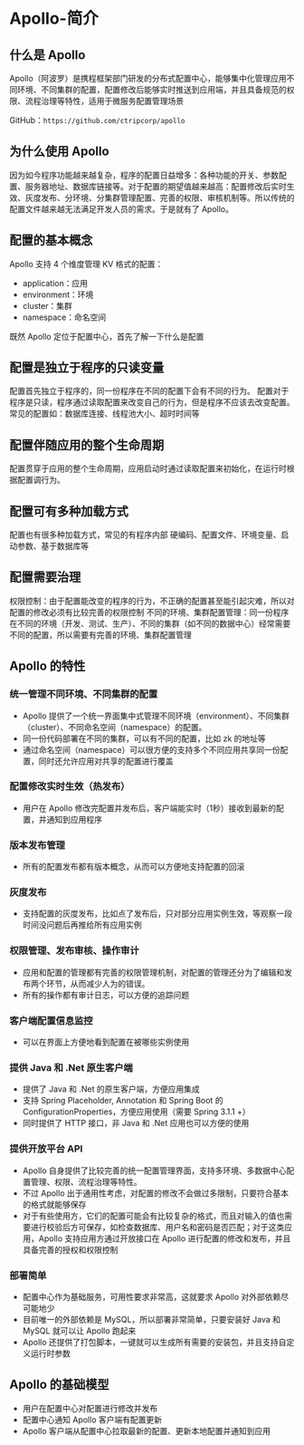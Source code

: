 # Apollo-简介
## 什么是 Apollo
Apollo（阿波罗）是携程框架部门研发的分布式配置中心，能够集中化管理应用不同环境、不同集群的配置，配置修改后能够实时推送到应用端，并且具备规范的权限、流程治理等特性，适用于微服务配置管理场景

GitHub：`https://github.com/ctripcorp/apollo`

## 为什么使用 Apollo
因为如今程序功能越来越复杂，程序的配置日益增多：各种功能的开关、参数配置、服务器地址、数据库链接等。对于配置的期望值越来越高：配置修改后实时生效、灰度发布、分环境、分集群管理配置、完善的权限、审核机制等。所以传统的配置文件越来越无法满足开发人员的需求。于是就有了 Apollo。

## 配置的基本概念
Apollo 支持 4 个维度管理 KV 格式的配置：

- application：应用
- environment：环境
- cluster：集群
- namespace：命名空间

既然 Apollo 定位于配置中心，首先了解一下什么是配置

## 配置是独立于程序的只读变量
配置首先独立于程序的，同一份程序在不同的配置下会有不同的行为。
配置对于程序是只读，程序通过读取配置来改变自己的行为，但是程序不应该去改变配置。
常见的配置如：数据库连接、线程池大小、超时时间等
## 配置伴随应用的整个生命周期
配置贯穿于应用的整个生命周期，应用启动时通过读取配置来初始化，在运行时根据配置调行为。
## 配置可有多种加载方式
配置也有很多种加载方式，常见的有程序内部 硬编码、配置文件、环境变量、启动参数、基于数据库等
## 配置需要治理
权限控制：由于配置能改变的程序的行为，不正确的配置甚至能引起灾难，所以对配置的修改必须有比较完善的权限控制
不同的环境、集群配置管理：同一份程序在不同的环境（开发、测试、生产）、不同的集群（如不同的数据中心）经常需要不同的配置，所以需要有完善的环境、集群配置管理
## Apollo 的特性
### 统一管理不同环境、不同集群的配置
- Apollo 提供了一个统一界面集中式管理不同环境（environment）、不同集群（cluster）、不同命名空间（namespace）的配置。
- 同一份代码部署在不同的集群，可以有不同的配置，比如 zk 的地址等
- 通过命名空间（namespace）可以很方便的支持多个不同应用共享同一份配置，同时还允许应用对共享的配置进行覆盖

### 配置修改实时生效（热发布）
- 用户在 Apollo 修改完配置并发布后，客户端能实时（1秒）接收到最新的配置，并通知到应用程序

### 版本发布管理
- 所有的配置发布都有版本概念，从而可以方便地支持配置的回滚

### 灰度发布
- 支持配置的灰度发布，比如点了发布后，只对部分应用实例生效，等观察一段时间没问题后再推给所有应用实例

### 权限管理、发布审核、操作审计
- 应用和配置的管理都有完善的权限管理机制，对配置的管理还分为了编辑和发布两个环节，从而减少人为的错误。
- 所有的操作都有审计日志，可以方便的追踪问题

### 客户端配置信息监控
- 可以在界面上方便地看到配置在被哪些实例使用

### 提供 Java 和 .Net 原生客户端
- 提供了 Java 和 .Net 的原生客户端，方便应用集成
- 支持 Spring Placeholder, Annotation 和 Spring Boot 的 ConfigurationProperties，方便应用使用（需要 Spring 3.1.1 +）
- 同时提供了 HTTP 接口，非 Java 和 .Net 应用也可以方便的使用

### 提供开放平台 API
- Apollo 自身提供了比较完善的统一配置管理界面，支持多环境、多数据中心配置管理、权限、流程治理等特性。
- 不过 Apollo 出于通用性考虑，对配置的修改不会做过多限制，只要符合基本的格式就能够保存
- 对于有些使用方，它们的配置可能会有比较复杂的格式，而且对输入的值也需要进行校验后方可保存，如检查数据库、用户名和密码是否匹配；对于这类应用，Apollo 支持应用方通过开放接口在 Apollo 进行配置的修改和发布，并且具备完善的授权和权限控制

### 部署简单
- 配置中心作为基础服务，可用性要求非常高，这就要求 Apollo 对外部依赖尽可能地少
- 目前唯一的外部依赖是 MySQL，所以部署非常简单，只要安装好 Java 和 MySQL 就可以让 Apollo 跑起来
- Apollo 还提供了打包脚本，一键就可以生成所有需要的安装包，并且支持自定义运行时参数

## Apollo 的基础模型
- 用户在配置中心对配置进行修改并发布
- 配置中心通知 Apollo 客户端有配置更新
- Apollo 客户端从配置中心拉取最新的配置、更新本地配置并通知到应用


